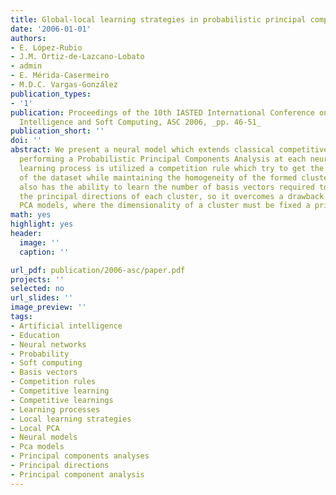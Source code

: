 ```yaml
---
title: Global-local learning strategies in probabilistic principal components analysis
date: '2006-01-01'
authors:
- E. López-Rubio
- J.M. Ortiz-de-Lazcano-Lobato
- admin
- E. Mérida-Casermeiro
- M.D.C. Vargas-González
publication_types: 
- '1'
publication: Proceedings of the 10th IASTED International Conference on Artificial
  Intelligence and Soft Computing, ASC 2006, _pp. 46-51_
publication_short: ''
doi: ''
abstract: We present a neural model which extends classical competitive learning by
  performing a Probabilistic Principal Components Analysis at each neuron. In the
  learning process is utilized a competition rule which try to get the better representation
  of the dataset while maintaining the homogeneity of the formed clusters. The model
  also has the ability to learn the number of basis vectors required to represent
  the principal directions of each cluster, so it overcomes a drawback of most local
  PCA models, where the dimensionality of a cluster must be fixed a priori.
math: yes
highlight: yes
header:
  image: ''
  caption: ''

url_pdf: publication/2006-asc/paper.pdf
projects: ''
selected: no
url_slides: ''
image_preview: ''
tags:
- Artificial intelligence
- Education
- Neural networks
- Probability
- Soft computing
- Basis vectors
- Competition rules
- Competitive learning
- Competitive learnings
- Learning processes
- Local learning strategies
- Local PCA
- Neural models
- Pca models
- Principal components analyses
- Principal directions
- Principal component analysis
---
```

